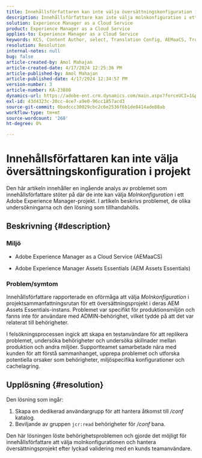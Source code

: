 ```yaml
---
title: Innehållsförfattaren kan inte välja översättningskonfiguration i projekt
description: Innehållsförfattare kan inte välja molnkonfiguration i ett AEM projekt, vilket leder till att de inte kan hantera översättningskonfigurationer effektivt.
solution: Experience Manager as a Cloud Service
product: Experience Manager as a Cloud Service
applies-to: Experience Manager as a Cloud Service
keywords: KCS, Content Author, select, Translation Config, AEMaaCS, Troubleshooting, AEM Assets Essentials, Adobe Experience Manager as a Cloud Service, project
resolution: Resolution
internal-notes: null
bug: false
article-created-by: Amol Mahajan
article-created-date: 4/17/2024 12:25:36 PM
article-published-by: Amol Mahajan
article-published-date: 4/17/2024 12:34:57 PM
version-number: 3
article-number: KA-23880
dynamics-url: https://adobe-ent.crm.dynamics.com/main.aspx?forceUCI=1&pagetype=entityrecord&etn=knowledgearticle&id=d1c98996-b5fc-ee11-a1ff-6045bd006c82
exl-id: 43d4323c-20cc-4ce7-a9e0-96cc1857acd3
source-git-commit: 0badccc30029cbc2c6e2536f6b1de8414ade88ab
workflow-type: tm+mt
source-wordcount: '268'
ht-degree: 0%

---
```


# Innehållsförfattaren kan inte välja översättningskonfiguration i projekt


Den här artikeln innehåller en ingående analys av problemet som innehållsförfattare stöter på där de inte kan välja *Molnkonfiguration* i ett Adobe Experience Manager-projekt. I artikeln beskrivs problemet, de olika undersökningarna och den lösning som tillhandahölls.

## Beskrivning {#description}


### Miljö

- Adobe Experience Manager as a Cloud Service (AEMaaCS)


- Adobe Experience Manager Assets Essentials (AEM Assets Essentials)




### <b>Problem/symtom</b>

Innehållsförfattare rapporterade en oförmåga att välja *Molnkonfiguration* i projektsammanfattningsrutan för ett översättningsprojekt i deras AEM Assets Essentials-instans. Problemet var specifikt för produktionsmiljön och fanns inte för användare med ADMIN-behörighet, vilket tydde på att det var relaterat till behörigheter.

I felsökningsprocessen ingick att skapa en testanvändare för att replikera problemet, undersöka behörigheter och undersöka skillnader mellan produktion och andra miljöer. Supportteamet samarbetade nära med kunden för att förstå sammanhanget, upprepa problemet och utforska potentiella orsaker som behörigheter, miljöspecifika konfigurationer och cachelagring.


## Upplösning {#resolution}


Den lösning som ingår:

1. Skapa en dedikerad användargrupp för att hantera åtkomst till */conf* katalog.
2. Beviljande av gruppen `jcr:read` behörigheter för */conf* bana.


Den här lösningen löste behörighetsproblemen och gjorde det möjligt för innehållsförfattare att välja molnkonfigurationen och hantera översättningsprojekt efter lyckad validering med en kunds teamanvändare.
